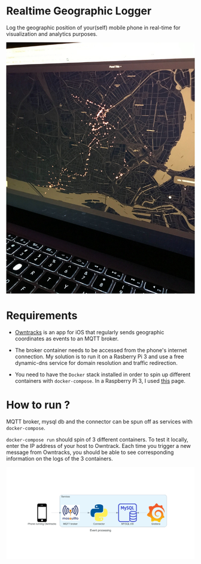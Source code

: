 # Realtime Geographic Logger

Log the geographic position of your(self) mobile phone in real-time for visualization and analytics purposes.

![image info](./img/cover.jpg)

# Requirements

- [Owntracks](https://owntracks.org/) is an app for iOS that regularly sends geographic coordinates as events to an 
  MQTT broker.

- The broker container needs to be accessed from the phone's internet connection. My solution is to run it on a
  Rasberry Pi 3 and use a free dynamic-dns service for domain resolution and traffic redirection.

- You need to have the `Docker` stack installed in order to spin up different containers with `docker-compose`. In a 
  Raspberry Pi 3, I used [this](https://dev.to/elalemanyo/how-to-install-docker-and-docker-compose-on-raspberry-pi-1mo) 
  page.  

# How to run ?

MQTT broker, mysql db and the connector can be spun off as services with `docker-compose`.

`docker-compose run` should spin of 3 different containers. To test it locally, enter the IP address of your host to 
Owntrack. Each time you trigger a new message from Owntracks, you should be able to see corresponding information on 
the logs of the 3 containers.

![image info](./img/diagram/event_processing.png)
